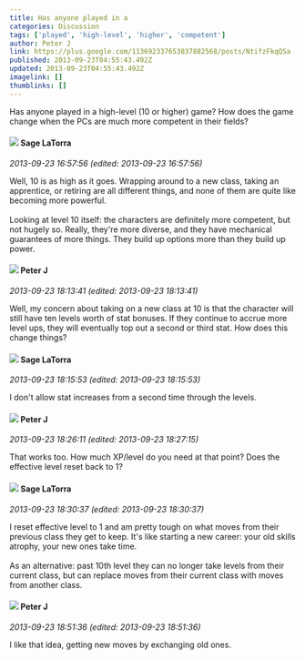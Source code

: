 ```yaml
---
title: Has anyone played in a
categories: Discussion
tags: ['played', 'high-level', 'higher', 'competent']
author: Peter J
link: https://plus.google.com/113692337653837882568/posts/NtifzFkqQSa
published: 2013-09-23T04:55:43.492Z
updated: 2013-09-23T04:55:43.492Z
imagelink: []
thumblinks: []
---
```


Has anyone played in a high-level (10 or higher) game? How does the game change when the PCs are much more competent in their fields?
<div id='comment z12vzdagxquiz3w4204cihx5it3pexugm20'>
  <h4><img src='{{site.baseurl}}//images/avatars/117415966179711277938_photo.jpg'> Sage LaTorra</h4>
      <p><cite>2013-09-23 16:57:56 (edited: 2013-09-23 16:57:56)</cite></p>
        <p>Well, 10 is as high as it goes. Wrapping around to a new class, taking an apprentice, or retiring are all different things, and none of them are quite like becoming more powerful.<br /><br />Looking at level 10 itself: the characters are definitely more competent, but not hugely so. Really, they&#39;re more diverse, and they have mechanical guarantees of more things. They build up options more than they build up power.</p>
</div>
        

<div id='comment z12vzdagxquiz3w4204cihx5it3pexugm20'>
  <h4><img src='{{site.baseurl}}//images/avatars/113692337653837882568_photo.jpg'> Peter J</h4>
      <p><cite>2013-09-23 18:13:41 (edited: 2013-09-23 18:13:41)</cite></p>
        <p>Well, my concern about taking on a new class at 10 is that the character will still have ten levels worth of stat bonuses. If they continue to accrue more level ups, they will eventually top out a second or third stat. How does this change things?</p>
</div>
        

<div id='comment z12vzdagxquiz3w4204cihx5it3pexugm20'>
  <h4><img src='{{site.baseurl}}//images/avatars/117415966179711277938_photo.jpg'> Sage LaTorra</h4>
      <p><cite>2013-09-23 18:15:53 (edited: 2013-09-23 18:15:53)</cite></p>
        <p>I don&#39;t allow stat increases from a second time through the levels.</p>
</div>
        

<div id='comment z12vzdagxquiz3w4204cihx5it3pexugm20'>
  <h4><img src='{{site.baseurl}}//images/avatars/113692337653837882568_photo.jpg'> Peter J</h4>
      <p><cite>2013-09-23 18:26:11 (edited: 2013-09-23 18:27:15)</cite></p>
        <p>That works too. How much XP/level do you need at that point? Does the effective level reset back to 1?</p>
</div>
        

<div id='comment z12vzdagxquiz3w4204cihx5it3pexugm20'>
  <h4><img src='{{site.baseurl}}//images/avatars/117415966179711277938_photo.jpg'> Sage LaTorra</h4>
      <p><cite>2013-09-23 18:30:37 (edited: 2013-09-23 18:30:37)</cite></p>
        <p>I reset effective level to 1 and am pretty tough on what moves from their previous class they get to keep. It&#39;s like starting a new career: your old skills atrophy, your new ones take time. <br /><br />As an alternative: past 10th level they can no longer take levels from their current class, but can replace moves from their current class with moves from another class.</p>
</div>
        

<div id='comment z12vzdagxquiz3w4204cihx5it3pexugm20'>
  <h4><img src='{{site.baseurl}}//images/avatars/113692337653837882568_photo.jpg'> Peter J</h4>
      <p><cite>2013-09-23 18:51:36 (edited: 2013-09-23 18:51:36)</cite></p>
        <p>I like that idea, getting new moves by exchanging old ones.</p>
</div>
        